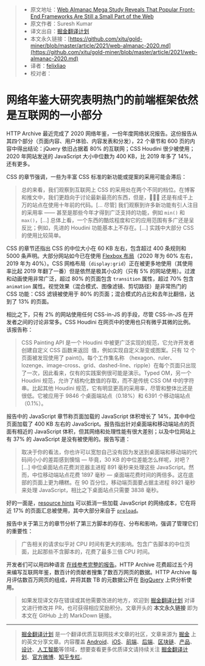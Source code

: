 > - 原文地址：[Web Almanac Mega Study Reveals That Popular Front-End Frameworks Are Still a Small Part of the Web](https://www.infoq.com/news/2021/03/web-almanac-2020)
> - 原文作者：Suresh Kumar
> - 译文出自：[掘金翻译计划](https://github.com/xitu/gold-miner)
> - 本文永久链接：[https://github.com/xitu/gold-miner/blob/master/article/2021/web-almanac-2020.md](https://github.com/xitu/gold-miner/blob/master/article/2021/web-almanac-2020.md)
> - 译者：[felixliao](https://github.com/felixliao)
> - 校对者：

# 网络年鉴大研究表明热门的前端框架依然是互联网的一小部分

HTTP Archive 最近完成了 2020 网络年鉴，一份年度网络状况报告。这份报告从其四个部分（页面内容、用户体验、内容发表和分发），22 个章节和 600 页的内容中得出结论：jQuery 依旧占据着 80% 的互联网；CSS Houdini 很少被使用；2020 年网站发送的 JavaScript 大小中位数为 400 KB，比 2019 年多了 14%，还有更多。

CSS 的章节强调，一些为丰富 CSS 标准的新功能或提案的采用可能会滞后：

> 总的来看，我们观察到互联网上 CSS 的采用处在两个不同的档位。在博客和推文中，我们更趋向于讨论最新最亮的东西，但是， 还是有成千上万的站点在使用十年前的代码。[... 尽管] 我们观察到许多新功能有引人注目的采用率 —— 甚至是那些今年才得到广泛支持的功能，例如 `min()` 和 `max()`，[...] 总体上看，一个东西的酷炫程度和它的应用范围有多广还是呈反比；例如，先进的 Houdini 功能基本上不存在。[...] 实践中大部分 CSS 的使用比较简单。

CSS 的章节还指出 CSS 的中位大小在 60 KB 左右，包含超过 400 条规则和 5000 条声明。大部分网站如今已在使用 [Flexbox 布局](https://css-tricks.com/snippets/css/a-guide-to-flexbox/)（2020 年为 60% 左右，2019 年为 40%）。CSS 网格布局（`display:grid`）正在被更多地使用（其使用率比起 2019 年翻了一番）但是依然是极其小众的（只有 5% 的网站使用）。过渡和动画使用非常广泛，超过 80% 的页面包含 `transition` 属性，超过 70% 包含 `animation` 属性。视觉效果（混合模式、图像滤镜、剪切路径）是非常热门的 CSS 功能：CSS 滤镜被使用于 80% 的页面；混合模式的占比和去年比翻倍，达到了 13% 的页面。

相比之下，只有 2% 的网站使用任何 CSS-in-JS 的手段，尽管 CSS-in-JS 在开发者之间的讨论非常多。CSS Houdini 在网页中的使用也只有微乎其微的比例。该报告称：

> CSS Painting API 是一个 Houdini 中被更广泛实现的规范，它允许开发者创建自定义 CSS 函数来返回 <image> 值，例如实现自定义渐变或图案。只有 12 个页面被发现使用了 paint()。每个工作集名称 （hexagon、ruler、lozenge、image-cross、grid、dashed-line、ripple）在每个页面只出现了一次，因此看来，仅有的实践案例很可能是演示。Typed OM，另一个 Houdini 规范，允许了结构化数值的存取，而不是传统 CSS OM 中的字符串。比起其他 Houdini 规范，它有明显更高的采用率，尽管和整体比还是很低。它被应用于 9846 个桌面端站点（0.18%）和 6391 个移动端站点（0.1%）。

报告中的 JavaScript 章节称页面加载的 JavaScript 体积增长了 14%，其中中位页面加载了 400 KB 左右的 JavaScript。报告指出针对桌面端和移动端站点的页面有相近的 JavaScript 体积，但其网络和处理性能有很大差别；以及中位网站上有 37% 的 JavaScript 是没有被使用的。报告写道：

> 取决于你的看法，你也许可以宽恕自己没有因为发送到桌面端和移动端的代码间小小的差距感到懊恼 — 毕竟，30 KB 的中位差能怎么样呢，对吧？[...] 中位桌面站点花费浏览器主进程 891 毫秒来处理这些 JavaScript。然而，中位移动端站点花费 1897 毫秒 — 桌面端花费时间的两倍多。这在底部的页面上更为糟糕。在 90 百分位，移动端页面要占据主进程 8921 毫秒来处理 JavaScript，相比之下桌面站点只需要 3838 毫秒。

好的一面是，[resource hints](https://www.infoq.com/news/2019/09/webexpo-2019-resource-hints-tips/) 可以抵消一些加载 JavaScript 的网络成本，它在将近 17% 的页面汇总被使用，其中大部分来自于 [`preload`](https://developer.mozilla.org/en-US/docs/Web/HTML/Preloading_content)。

报告中关于第三方的章节分析了第三方脚本的存在、分布和影响，强调了管理它们的重要性：

> 广告相关的请求似乎对 CPU 时间有更大的影响。包含广告脚本的中位页面，比起那些不含脚本的，花费了最多三倍 CPU 时间。

开发者们可以用四种语言 [在线参考完整的报告](https://almanac.httparchive.org/en/2020/)。HTTP Archive 花费超过五个月来编写互联网年鉴，数百计的贡献者搜集了数百万网页的数据。HTTP Archive 每月评估数百万网页的组成，并将其数 TB 的元数据公开在 [BigQuery](https://httparchive.org/faq#how-do-i-use-bigquery-to-write-custom-queries-over-the-data) 上供分析使用。

> 如果发现译文存在错误或其他需要改进的地方，欢迎到 [掘金翻译计划](https://github.com/xitu/gold-miner) 对译文进行修改并 PR，也可获得相应奖励积分。文章开头的 **本文永久链接** 即为本文在 GitHub 上的 MarkDown 链接。

---

> [掘金翻译计划](https://github.com/xitu/gold-miner) 是一个翻译优质互联网技术文章的社区，文章来源为 [掘金](https://juejin.im) 上的英文分享文章。内容覆盖 [Android](https://github.com/xitu/gold-miner#android)、[iOS](https://github.com/xitu/gold-miner#ios)、[前端](https://github.com/xitu/gold-miner#前端)、[后端](https://github.com/xitu/gold-miner#后端)、[区块链](https://github.com/xitu/gold-miner#区块链)、[产品](https://github.com/xitu/gold-miner#产品)、[设计](https://github.com/xitu/gold-miner#设计)、[人工智能](https://github.com/xitu/gold-miner#人工智能)等领域，想要查看更多优质译文请持续关注 [掘金翻译计划](https://github.com/xitu/gold-miner)、[官方微博](http://weibo.com/juejinfanyi)、[知乎专栏](https://zhuanlan.zhihu.com/juejinfanyi)。

